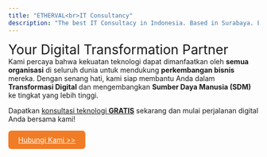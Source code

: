```yaml
---
title: "ETHERVAL<br>IT Consultancy"
description: "The best IT Consultacy in Indonesia. Based in Surabaya. ERP, IOT, Mobile App, and Custom Mobile Application"
---
```

<div style="font-size: 20pt">Your Digital Transformation Partner</div>
Kami percaya bahwa kekuatan teknologi dapat dimanfaatkan oleh <b>semua organisasi</b> di seluruh dunia untuk mendukung <b>perkembangan bisnis</b> mereka. Dengan senang hati, kami siap membantu Anda dalam <b>Transformasi Digital</b> dan mengembangkan <b>Sumber Daya Manusia (SDM)</b> ke tingkat yang lebih tinggi.

Dapatkan <u>konsultasi teknologi <b>GRATIS</b></u> sekarang dan mulai perjalanan digital Anda bersama kami!
<div style="margin-top: 25px">
    <a href="https://wa.link/bjr2pr" style="color: white">
        <span style="border-radius: 6px; padding: 10px 20px;background-color: #f17c26;">Hubungi Kami >>
        </span>
    </a>
</div>